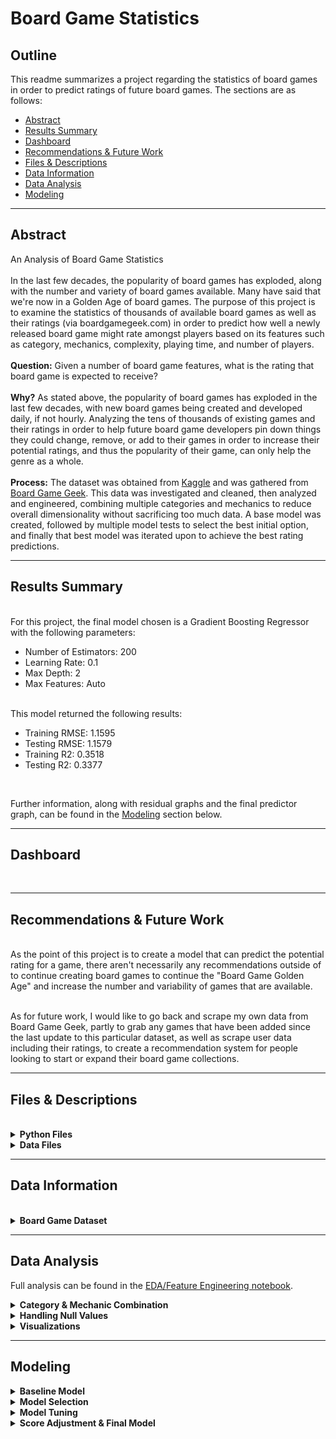 # Board Game Statistics

## Outline

This readme summarizes a project regarding the statistics of board games in order to predict ratings of future board games. The sections are as follows:

* [Abstract](#Abstract)
* [Results Summary](#Results-Summary)
* [Dashboard](#Dashboard)
* [Recommendations & Future Work](#Recommendations-&-Future-Work)
* [Files & Descriptions](#Files-&-Descriptions)
* [Data Information](#Data-Information)
* [Data Analysis](#Data-Analysis)
* [Modeling](#Modeling)

-------
## Abstract
An Analysis of Board Game Statistics<br><br>
In the last few decades, the popularity of board games has exploded, along with the number and variety of board games available. Many have said that we're now in a Golden Age of board games. The purpose of this project is to examine the statistics of thousands of available board games as well as their ratings (via boardgamegeek.com) in order to predict how well a newly released board game might rate amongst players based on its features such as category, mechanics, complexity, playing time, and number of players. <br><br>
<b>Question:</b> Given a number of board game features, what is the rating that board game is expected to receive?<br><br>
<b>Why?</b> As stated above, the popularity of board games has exploded in the last few decades, with new board games being created and developed daily, if not hourly. Analyzing the tens of thousands of existing games and their ratings in order to help future board game developers pin down things they could change, remove, or add to their games in order to increase their potential ratings, and thus the popularity of their game, can only help the genre as a whole.<br><br>
<b>Process:</b> The dataset was obtained from <a href='https://www.kaggle.com/mandshaw/games-0918'>Kaggle</a> and was gathered from <a href='https://www.boardgamegeek.com'>Board Game Geek</a>. This data was investigated and cleaned, then analyzed and engineered, combining multiple categories and mechanics to reduce overall dimensionality without sacrificing too much data. A base model was created, followed by multiple model tests to select the best initial option, and finally that best model was iterated upon to achieve the best rating predictions.

-------
## Results Summary
<br>
For this project, the final model chosen is a Gradient Boosting Regressor with the following parameters:
<ul>
    <li>Number of Estimators: 200</li>
    <li>Learning Rate: 0.1</li>
    <li>Max Depth: 2</li>
    <li>Max Features: Auto</li>
</ul><br>
This model returned the following results:
<ul>
    <li>Training RMSE: 1.1595</li>
    <li>Testing RMSE: 1.1579</li>
    <li>Training R2: 0.3518</li>
    <li>Testing R2: 0.3377</li>
</ul><br>

Further information, along with residual graphs and the final predictor graph, can be found in the [Modeling](#Modeling) section below.

-------
## Dashboard
<br>

-------
## Recommendations & Future Work
<br>
As the point of this project is to create a model that can predict the potential rating for a game, there aren't necessarily any recommendations outside of to continue creating board games to continue the "Board Game Golden Age" and increase the number and variability of games that are available.<br><br>

As for future work, I would like to go back and scrape my own data from Board Game Geek, partly to grab any games that have been added since the last update to this particular dataset, as well as scrape user data including their ratings, to create a recommendation system for people looking to start or expand their board game collections.

-------
## Files & Descriptions
<br>
<details><summary><b>Python Files</b></summary>
    
   * <b>[data_exploration.ipynb](data_exploration.ipynb)</b>
       * A jupyter notebook containing the initial import of the data as well the first round of investigation and cleaning.
   * <b>[eda_feature_engineering.ipynb](eda_feature_engineering.ipynb)</b>
       * A jupyter notebook containing further investigation of the data, engineering of features, and all exploratory data analysis.
   * <b>[modeling.ipynb](modeling.ipynb)</b>
       * A jupyter notebook containing the baseline model and all other model tests and iterations.
   * <b>[bg_functions.py](bg_functions.py)</b>
       * A python file containing functions related to feature engineering and modeling.
</details>

<details><summary><b>Data Files</b></summary>
    
   * <b>[games.csv](games.csv)</b>
       * A CSV file containing records of all board games available on <a href='https://www.boardgamegeek.com'>Board Game Geek</a>. This file was obtained from <a href='https://www.kaggle.com/mandshaw/games-0918'>Kaggle</a>.
   * <b>[formatted_data.csv](formatted_data.csv)</b>
       * A CSV file containing records of board games after formatting, cleaning, and pruning in the [Data Exploration Notebook](data_exploration.ipynb).
   * <b>[final_data.csv](final_data.csv)</b>
       * A CSV file containing the remaining board game records after feature engineering and further pruning in the [EDA/Feature Engineering notebook](eda_feature_engineering.ipynb).
</details>

-------
## Data Information
<br>
<details><summary><b>Board Game Dataset</b></summary><br>
The dataset is obtained from <a href='https://www.kaggle.com/mandshaw/games-0918'>Kaggle</a>, and initially includes 21 columns: ID, Type, Name, Year Published, Minimum Players, Maximum Players, Maximum Players, Playing Time, Minimum Playing Time, Maximum Playing Time, Minimum Age, Number of Users Rating, Average Rating, Bayes Average Rating, Total Number of Owners, Total Number of Traders, Total Number of Wanters, Total Number of Wishers, Total Number of Comments, Total User Weights, Average Weight, and Metadata.<br><br>    
The Metadata column contained another large number of features, including Artist, Category, Integration, Expansion, Family, Publisher, Mechanic, and Designer. This column was blown out so that each additional feature had its own column.<br><br>
The formatted data was reduced to Name, Year Published, Minimum and Maximum Players, Minimum Age, Playing Time (and Minimum and Maximum), Number of Users Rating, Average Rating, Total Owners, Total User Weights, Average Weight, and the Category and Mechanic columns from the Metadata, both of which were one-hot encoded so that each Category and each Mechanic had its own column, resulting in 148 total feature columns.<br><br>
The final dataset used for modeling dropped Minimum and Maximum Playing Time, Number of Users Rating, Total Owners, and Total User Weights, and combined multiple Category features and multiple Mechanic features, resulting in 93 feature columns.
</details>

-------
## Data Analysis

Full analysis can be found in the [EDA/Feature Engineering notebook](eda_feature_engineering.ipynb).

<details><summary><b>Category & Mechanic Combination</b></summary><br>
    After expanding the Category metadata into their own columns, there were around 80 categories. Looking through found a lot of categories that were quite similar, or at the very least in the same family. I was able to whittle down to 40 categories. I also combined a handful of mechanics into the Movement mechanic. The combinations include:
    <ul>
        <li><details><summary>Wargame</summary>
            <ul>
                <li>American Civil War</li>
                <li>American Indian Wars</li>
                <li>American Revolutionary War</li>
                <li>Civil War</li>
                <li>Korean War</li>
                <li>Modern Warfare</li>
                <li>Vietnam War</li>
                <li>World War I</li>
                <li>World War II</li>
            </ul>
        </details></li>
        <li><details><summary>Educational</summary>
            <ul>
                <li>Children's Game</li>
                <li>Economic</li>
                <li>Math</li>
                <li>Memory</li>
                <li>Number</li>
                <li>Puzzle</li>
                <li>Word Game</li>
            </ul>
        </details></li>
        <li><details><summary>Historical</summary>
            <ul>
                <li>Age of Reason</li>
                <li>American West</li>
                <li>Ancient</li>
                <li>Arabian</li>
                <li>Medieval</li>
                <li>Napoleonic</li>
                <li>Post-Napoleonic</li>
                <li>Prehistoric</li>
                <li>Renaissance</li>
            </ul>
        </details></li>
        <li><details><summary>Culture</summary>
            <ul>
                <li>Book</li>
                <li>Comic Book/Strip</li>
                <li>Fantasy</li>
                <li>Horror</li>
                <li>Humor</li>
                <li>Mafia</li>
                <li>Movies/TV/Radio Theme</li>
                <li>Murder/Mystery</li>
                <li>Music</li>
                <li>Mythology</li>
                <li>Pirates</li>
                <li>Religious</li>
                <li>Science Fiction</li>
                <li>Space Exploration</li>
                <li>Spies/Secret Agents</li>
                <li>Sports</li>
                <li>Video Game Theme</li>
            </ul>
        </details></li>
        <li><details><summary>Transportation</summary>
            <ul>
                <li>Aviation/Flight</li>
                <li>Nautical</li>
                <li>Racing</li>
                <li>Trains</li>
            </ul>
        </details></li>
        <li><details><summary>Movement (Mechanic)</summary>
            <ul>
                <li>Action/Movement Programming</li>
                <li>Area Movement</li>
                <li>Crayon Rail System</li>
                <li>Grid Movement</li>
                <li>Point-to-Point Movement</li>
                <li>Roll/Spin And Move</li>
                <li>Route/Network Building</li>
            </ul>
        </details></li>
    </ul>
</details>

<details><summary><b>Handling Null Values</b></summary><br>
    The biggest offenders for null values were the Average Weight and Playing Time columns. <br><br>
    For Average Weight, the null values were filled with the average weight across the whole column, which was just shy of 2. As Weight has to do with the complexity of the game, ~2 seemed to be a good choice, as 1 is intended for children, and 3 is starting to get into the more complex games, with 4 and 5 being reserved for games that take a long time to learn, setup, or play.<br><br>   
    For Playing Time, since it was equivalent to the Maximum Playing Time across the board, any rows with 0 that had something in Minimum Playing Time were replaced with their associated Minimum Playing Time, otherwise they were left as 0, since playing time can vary wildly across games, and trying to fill in with a mean, median, or mode just didn't feel right.<br><br>
</details>

<details><summary><b>Visualizations</b></summary>
    <ul>
        <li><details><summary><b>Average Ratings by Weight and Playing Time</b></summary>
                <img src="images/rating_by_weight_time.png" />
        </details></li>
        <li><details><summary><b>Average Rating by Category</b></summary>
                <img src="images/rating_by_category.png" />
        </details></li>
        <li><details><summary><b>Average Rating by Mechanic</b></summary>
                <img src="images/rating_by_mechanic.png" />
        </details></li>
        <li><details><summary><b>Base Features Correlation Matrix</b></summary>
                <img src="images/base_feature_corr.png" />
        </details></li>
        <li><details><summary><b>Category Correlation Matrix</b></summary>
                <img src="images/category_corr.png" />
        </details></li>
        <li><details><summary><b>Mechanics Correlation Matrix</b></summary>
                <img src="images/mechanic_corr.png" />
        </details></li>
        <li><details><summary><b>Overall Correlation Matrix</b></summary><br>
            Due to the size of this image, it may need to be opened in a new tab to be able to fully investigate. To save you the trouble, the highest correlations cross-group are category_wargame and mechanic_hex_and_counter at 0.62, and category_negotiation and mechanic_trading at 0.57. Most other high correlations can be seen in the group-specific correlation matrices above. <br><br>
                <img src="images/total_corr.png" />
        </details></li>
    </ul>
</details>


-------
## Modeling

<details><summary><b>Baseline Model</b></summary><br>
    My baseline model, without any scaling or other adjustments, was a linear regression model that returned an R-Squared score of 0.2169. I scaled my feature data using SKLearn's StandardScaler, and ran it again, achieving approximately the same result.<br><br>
</details>
<details><summary><b>Model Selection</b></summary><br>
    In order to find the best potential model, I ran a number of different models, including Lasso, Ridge, a Random Forest Regressor, and a Gradient Boost Regressor. Lasso and Ridge showed very minimal improvement, if any, while the Random Forest showed an increase in the R-Squared to 0.3144, with the Gradient Boost bringing it up a little more to 0.3383.<br><br>
</details>
<details><summary><b>Model Tuning</b></summary><br>
    As both the Random Forest and Gradient Boost showed marked improvement over Lasso and Ridge, I proceeded to create parameter grids for each, and ran them through GridsearchCV. These returned R-Squared scores of 0.3391 and 0.3566 respectively. <br><br>
</details>
<details><summary><b>Score Adjustment & Final Model</b></summary><br>
    At this point I realized that R-Squared was not the best option for model selection, as the number of features involved in this dataset was going to keep my R-Squared scores relatively low, albeit still statistically significant. Because of this, I began looking at MSE and RMSE, judging my models based on the average error, and in the end, selected a Gradient Boosting Regressor.
    <ul>
        <li><details><summary><b>Parameters</b></summary>
            <ul>
                <li>Number of Estimators: 200</li>
                <li>Learning Rate: 0.1</li>
                <li>Max Depth: 2</li>
                <li>Max Features: Auto</li>
            </ul>
        </details></li>
        <li><details><summary><b>Results & Residuals</b></summary>
            <ul>
                <li>Training RMSE: 1.1595</li>
                <li>Testing RMSE: 1.1579</li>
                <li>Training R2: 0.3518</li>
                <li>Testing R2: 0.3377</li>
                <li><details><summary>Residual Visualizations</summary>
                        <img src="images/normalized_resid.png" /> <br>
                        <img src="images/resid_dist.png" />
                </details></li>
                <li><details><summary>Prediction Graph</summary>
                        <img src="images/predict_graph.png" />
                </details></li>
            </ul>
        </details></li>


```python

```
